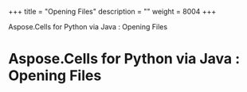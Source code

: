 +++
title = "Opening Files" 
description = "" 
weight = 8004 
+++

Aspose.Cells for Python via Java : Opening Files  

# Aspose.Cells for Python via Java : Opening Files



